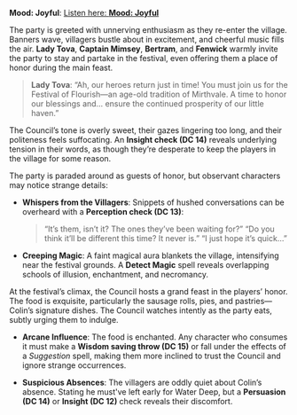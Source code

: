 **Mood: Joyful**: [Listen here: **Mood: Joyful**](https://open.spotify.com/user/bezoing/playlist/6KbY8nK4vdGO0zaSuoXEFr)

The party is greeted with unnerving enthusiasm as they re-enter the village. Banners wave, villagers bustle about in excitement, and cheerful music fills the air. **Lady Tova**, **Captain Mimsey**, **Bertram**, and **Fenwick** warmly invite the party to stay and partake in the festival, even offering them a place of honor during the main feast.

> **Lady Tova**: “Ah, our heroes return just in time! You must join us for the Festival of Flourish—an age-old tradition of Mirthvale. A time to honor our blessings and… ensure the continued prosperity of our little haven.”

The Council’s tone is overly sweet, their gazes lingering too long, and their politeness feels suffocating. An **Insight check (DC 14)** reveals underlying tension in their words, as though they’re desperate to keep the players in the village for some reason.

The party is paraded around as guests of honor, but observant characters may notice strange details:

- **Whispers from the Villagers**: Snippets of hushed conversations can be overheard with a **Perception check (DC 13)**:
    
    > “It’s them, isn’t it? The ones they’ve been waiting for?” “Do you think it’ll be different this time? It never is.” “I just hope it’s quick…”
    
- **Creeping Magic**: A faint magical aura blankets the village, intensifying near the festival grounds. A **Detect Magic** spell reveals overlapping schools of illusion, enchantment, and necromancy.

At the festival’s climax, the Council hosts a grand feast in the players’ honor. The food is exquisite, particularly the sausage rolls, pies, and pastries—Colin’s signature dishes. The Council watches intently as the party eats, subtly urging them to indulge.

- **Arcane Influence**: The food is enchanted. Any character who consumes it must make a **Wisdom saving throw (DC 15)** or fall under the effects of a _Suggestion_ spell, making them more inclined to trust the Council and ignore strange occurrences.
    
- **Suspicious Absences**: The villagers are oddly quiet about Colin’s absence. Stating he must've left early for Water Deep, but a **Persuasion (DC 14)** or **Insight (DC 12)** check reveals their discomfort. 

